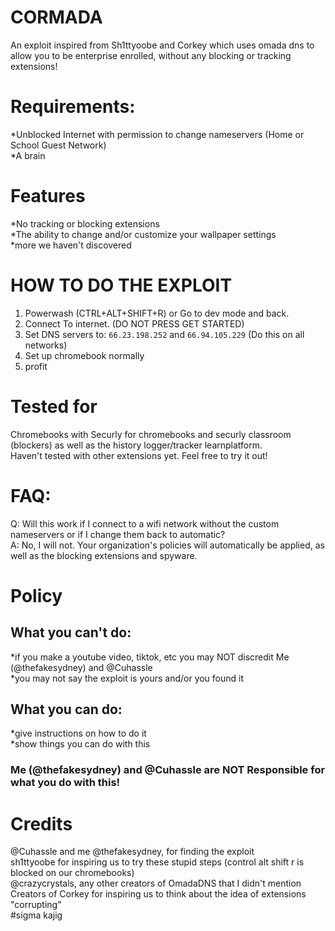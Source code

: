 # CORMADA
An exploit inspired from Sh1ttyoobe and Corkey which uses omada dns to allow you to be enterprise enrolled, without any blocking or tracking extensions!
# Requirements:
*Unblocked Internet with permission to change nameservers (Home or School Guest Network)  
*A brain  
# Features
*No tracking or blocking extensions  
*The ability to change and/or customize your wallpaper settings  
*more we haven't discovered  
# HOW TO DO THE EXPLOIT
1. Powerwash (CTRL+ALT+SHIFT+R) or Go to dev mode and back.
2. Connect To internet. (DO NOT PRESS GET STARTED)
3. Set DNS servers to: `66.23.198.252` and `66.94.105.229` (Do this on all networks)
4. Set up chromebook normally
5. profit

# Tested for 
Chromebooks with Securly for chromebooks and securly classroom (blockers) as well as the history logger/tracker learnplatform.  
Haven't tested with other extensions yet. Feel free to try it out!  
# FAQ:
Q: Will this work if I connect to a wifi network without the custom nameservers or if I change them back to automatic?  
A: No, I will not. Your organization's policies will automatically be applied, as well as the blocking extensions and spyware. 
# Policy
## What you can't do:
*if you make a youtube video, tiktok, etc you may NOT discredit Me (@thefakesydney) and @Cuhassle  
*you may not say the exploit is yours and/or you found it  
## What you can do:
*give instructions on how to do it  
*show things you can do with this  
### Me (@thefakesydney) and @Cuhassle are NOT Responsible for what you do with this!  
# Credits
@Cuhassle and me @thefakesydney, for finding the exploit  
sh1ttyoobe for inspiring us to try these stupid steps (control alt shift r is blocked on our chromebooks)  
@crazycrystals, any other creators of OmadaDNS that I didn't mention  
Creators of Corkey for inspiring us to think about the idea of extensions "corrupting"  
#sigma kajig
